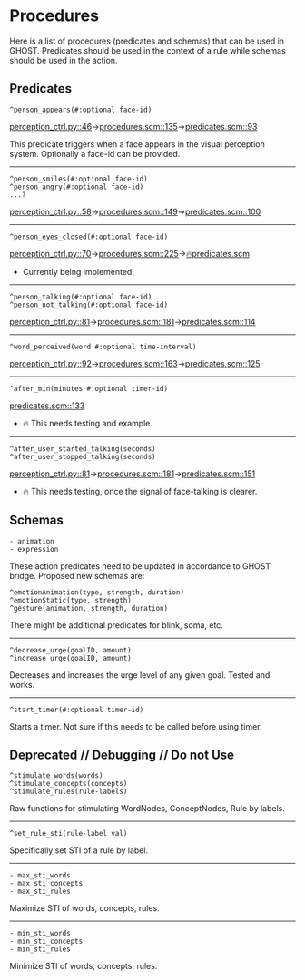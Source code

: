 # Procedures

Here is a list of procedures (predicates and schemas) that can be used in GHOST. Predicates should be used in the context of a rule while schemas should be used in the action.

## Predicates

```
^person_appears(#:optional face-id)
```
[perception_ctrl.py::46](https://github.com/opencog/ghost_bridge/blob/1e554bbf79ea890f8fdc1b0ce6681f65e6a38869/src/ghost_bridge/perception_ctrl.py#L46)->[procedures.scm::135](https://github.com/opencog/opencog/blob/28a1c3aa6074616e141d26b8c51a324203236ace/opencog/ghost/procedures/procedures.scm#L135)->[predicates.scm::93](https://github.com/opencog/opencog/blob/28a1c3aa6074616e141d26b8c51a324203236ace/opencog/ghost/procedures/predicates.scm#L93)

This predicate triggers when a face appears in the visual perception system. Optionally a face-id can be provided.

-----

```
^person_smiles(#:optional face-id)
^person_angry(#:optional face-id)
...?
```
[perception_ctrl.py::58](https://github.com/opencog/ghost_bridge/blob/1e554bbf79ea890f8fdc1b0ce6681f65e6a38869/src/ghost_bridge/perception_ctrl.py#L58)->[procedures.scm::149](https://github.com/opencog/opencog/blob/28a1c3aa6074616e141d26b8c51a324203236ace/opencog/ghost/procedures/procedures.scm#L149)->[predicates.scm::100](https://github.com/opencog/opencog/blob/28a1c3aa6074616e141d26b8c51a324203236ace/opencog/ghost/procedures/predicates.scm#L100)

-----

```
^person_eyes_closed(#:optional face-id)
```
[perception_ctrl.py::70](https://github.com/opencog/ghost_bridge/blob/1e554bbf79ea890f8fdc1b0ce6681f65e6a38869/src/ghost_bridge/perception_ctrl.py#L70)->[procedures.scm::225](https://github.com/opencog/opencog/blob/34ee04d02cec967f7afa8999ce63879dec4c65f5/opencog/ghost/procedures/procedures.scm#L225)->[🔥predicates.scm](#)

  - Currently being implemented.

-----

```
^person_talking(#:optional face-id)
^person_not_talking(#:optional face-id)
```
[perception_ctrl.py::81](https://github.com/opencog/ghost_bridge/blob/1e554bbf79ea890f8fdc1b0ce6681f65e6a38869/src/ghost_bridge/perception_ctrl.py#L81)->[procedures.scm::181](https://github.com/opencog/opencog/blob/28a1c3aa6074616e141d26b8c51a324203236ace/opencog/ghost/procedures/procedures.scm#L181)->[predicates.scm::114](https://github.com/opencog/opencog/blob/28a1c3aa6074616e141d26b8c51a324203236ace/opencog/ghost/procedures/predicates.scm#L114)


-----

```
^word_perceived(word #:optional time-interval)
```
[perception_ctrl.py::92](https://github.com/opencog/ghost_bridge/blob/1e554bbf79ea890f8fdc1b0ce6681f65e6a38869/src/ghost_bridge/perception_ctrl.py#L92)->[procedures.scm::163](https://github.com/opencog/opencog/blob/28a1c3aa6074616e141d26b8c51a324203236ace/opencog/ghost/procedures/procedures.scm#L163)->[predicates.scm::125](https://github.com/opencog/opencog/blob/28a1c3aa6074616e141d26b8c51a324203236ace/opencog/ghost/procedures/predicates.scm#L125)


-----

```
^after_min(minutes #:optional timer-id)
```
[predicates.scm::133](https://github.com/opencog/opencog/blob/28a1c3aa6074616e141d26b8c51a324203236ace/opencog/ghost/procedures/predicates.scm#L133)

  - 🔥 This needs testing and example.

-----

```
^after_user_started_talking(seconds)
^after_user_stopped_talking(seconds)

```
[perception_ctrl.py::81](https://github.com/opencog/ghost_bridge/blob/1e554bbf79ea890f8fdc1b0ce6681f65e6a38869/src/ghost_bridge/perception_ctrl.py#L81)->[procedures.scm::181](https://github.com/opencog/opencog/blob/28a1c3aa6074616e141d26b8c51a324203236ace/opencog/ghost/procedures/procedures.scm#L181)->[predicates.scm::151](https://github.com/opencog/opencog/blob/28a1c3aa6074616e141d26b8c51a324203236ace/opencog/ghost/procedures/predicates.scm#L151)

  - 🔥 This needs testing, once the signal of face-talking is clearer.



## Schemas

```
- animation
- expression
```
These action predicates need to be updated in accordance to GHOST bridge. Proposed new schemas are:
```
^emotionAnimation(type, strength, duration)
^emotionStatic(type, strength)
^gesture(animation, strength, duration)
```
There might be additional predicates for blink, soma, etc.

-----

```
^decrease_urge(goalID, amount)
^increase_urge(goalID, amount)
```
Decreases and increases the urge level of any given goal. Tested and works.

-----

```
^start_timer(#:optional timer-id)
```
Starts a timer. Not sure if this needs to be called before using timer.

## Deprecated // Debugging // Do not Use

```
^stimulate_words(words)
^stimulate_concepts(concepts)
^stimulate_rules(rule-labels)
```
Raw functions for stimulating WordNodes, ConceptNodes, Rule by labels.

-----

```
^set_rule_sti(rule-label val)
```
Specifically set STI of a rule by label.

-----

```
- max_sti_words
- max_sti_concepts
- max_sti_rules
```
Maximize STI of words, concepts, rules.

-----

```
- min_sti_words
- min_sti_concepts
- min_sti_rules
```
Minimize STI of words, concepts, rules.
